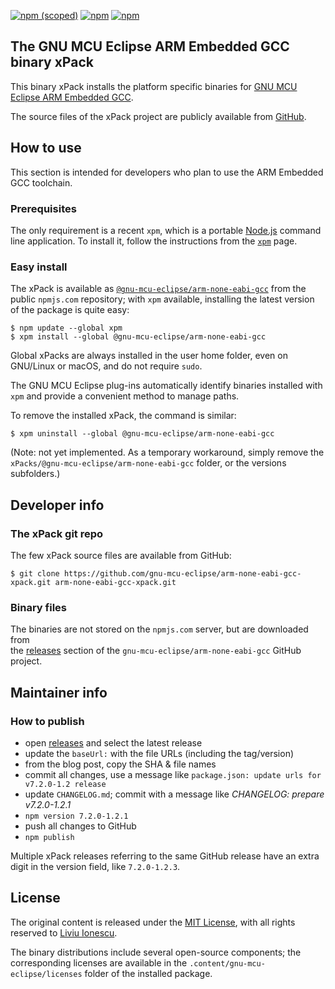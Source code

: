 [![npm (scoped)](https://img.shields.io/npm/v/@gnu-mcu-eclipse/arm-none-eabi-gcc.svg)](https://www.npmjs.com/package/@gnu-mcu-eclipse/arm-none-eabi-gcc) 
[![npm](https://img.shields.io/npm/dw/@gnu-mcu-eclipse/arm-none-eabi-gcc.svg)](https://www.npmjs.com/package/@gnu-mcu-eclipse/arm-none-eabi-gcc/) 
[![npm](https://img.shields.io/npm/dt/@gnu-mcu-eclipse/arm-none-eabi-gcc.svg)](https://www.npmjs.com/package/@gnu-mcu-eclipse/arm-none-eabi-gcc/)

## The GNU MCU Eclipse ARM Embedded GCC binary xPack

This binary xPack installs the platform specific binaries for
[GNU MCU Eclipse ARM Embedded GCC](https://github.com/gnu-mcu-eclipse/arm-none-eabi-gcc).

The source files of the xPack project are publicly available from 
[GitHub](https://github.com/gnu-mcu-eclipse/arm-none-eabi-gcc-xpack).

## How to use

This section is intended for developers who plan to use the 
ARM Embedded GCC toolchain.

### Prerequisites

The only requirement is a recent 
`xpm`, which is a portable 
[Node.js](https://nodejs.org) command line application. To install it,
follow the instructions from the 
[`xpm`](https://www.npmjs.com/package/xpm) page.

### Easy install

The xPack is available as 
[`@gnu-mcu-eclipse/arm-none-eabi-gcc`](https://www.npmjs.com/package/@gnu-mcu-eclipse/arm-none-eabi-gcc) 
from the public `npmjs.com` repository; with `xpm` available, installing 
the latest version of the package is quite easy:

```console
$ npm update --global xpm
$ xpm install --global @gnu-mcu-eclipse/arm-none-eabi-gcc
```

Global xPacks are always installed in the user home folder, even on GNU/Linux 
or macOS, and do not require `sudo`.

The GNU MCU Eclipse plug-ins automatically identify binaries installed with
`xpm` and provide a convenient method to manage paths.

To remove the installed xPack, the command is similar:

```console
$ xpm uninstall --global @gnu-mcu-eclipse/arm-none-eabi-gcc
```

(Note: not yet implemented. As a temporary workaround, simply remove the 
`xPacks/@gnu-mcu-eclipse/arm-none-eabi-gcc` folder, or the versions subfolders.)

## Developer info

### The xPack git repo

The few xPack source files are available from GitHub:

```console
$ git clone https://github.com/gnu-mcu-eclipse/arm-none-eabi-gcc-xpack.git arm-none-eabi-gcc-xpack.git
```

### Binary files

The binaries are not stored on the `npmjs.com` server, but are downloaded from  
the [releases](https://github.com/gnu-mcu-eclipse/arm-none-eabi-gcc/releases) 
section of the `gnu-mcu-eclipse/arm-none-eabi-gcc` GitHub project.

## Maintainer info

### How to publish

* open [releases](https://github.com/gnu-mcu-eclipse/arm-none-eabi-gcc/releases) 
and select the latest release
* update the `baseUrl:` with the file URLs (including the tag/version)
* from the blog post, copy the SHA & file names
* commit all changes, use a message like `package.json: update urls for v7.2.0-1.2 release`
* update `CHANGELOG.md`; commit with a message like _CHANGELOG: prepare v7.2.0-1.2.1_
* `npm version 7.2.0-1.2.1`
* push all changes to GitHub
* `npm publish`

Multiple xPack releases referring to the same GitHub release have an extra 
digit in the version field, like `7.2.0-1.2.3`.

## License

The original content is released under the 
[MIT License](https://opensource.org/licenses/MIT), with all rights 
reserved to [Liviu Ionescu](https://github.com/ilg-ul).

The binary distributions include several open-source components; the
corresponding licenses are available in the `.content/gnu-mcu-eclipse/licenses`
folder of the installed package.
